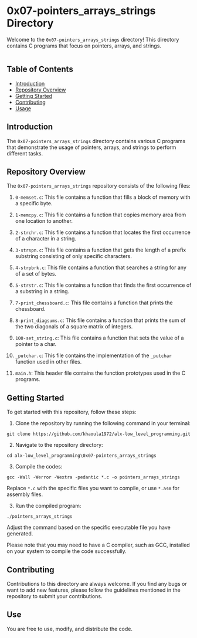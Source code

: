 # 0x07-pointers_arrays_strings Directory

Welcome to the `0x07-pointers_arrays_strings` directory! This directory contains C programs that focus on pointers, arrays, and strings.

<p align = center>
  <img src="https://s3.amazonaws.com/intranet-projects-files/holbertonschool-low_level_programming/218/58fe6b229144b7fe5ebe88afe9ff5cabe2dd0863e1e79b2d02b4103c30b465dd.jpg" alt="" loading="lazy" style="">
</p>

## Table of Contents

- [Introduction](#introduction)
- [Repository Overview](#repository-overview)
- [Getting Started](#getting-started)
- [Contributing](#contributing)
- [Usage](#usage)

## Introduction

The `0x07-pointers_arrays_strings` directory contains various C programs that demonstrate the usage of pointers, arrays, and strings to perform different tasks.

## Repository Overview

The `0x07-pointers_arrays_strings` repository consists of the following files:

1. `0-memset.c`: This file contains a function that fills a block of memory with a specific byte.

2. `1-memcpy.c`: This file contains a function that copies memory area from one location to another.

3. `2-strchr.c`: This file contains a function that locates the first occurrence of a character in a string.

4. `3-strspn.c`: This file contains a function that gets the length of a prefix substring consisting of only specific characters.

5. `4-strpbrk.c`: This file contains a function that searches a string for any of a set of bytes.

6. `5-strstr.c`: This file contains a function that finds the first occurrence of a substring in a string.

7. `7-print_chessboard.c`: This file contains a function that prints the chessboard.

8. `8-print_diagsums.c`: This file contains a function that prints the sum of the two diagonals of a square matrix of integers.

9. `100-set_string.c`: This file contains a function that sets the value of a pointer to a char.

10. `_putchar.c`: This file contains the implementation of the `_putchar` function used in other files.

11. `main.h`: This header file contains the function prototypes used in the C programs.

## Getting Started

To get started with this repository, follow these steps:

1. Clone the repository by running the following command in your terminal:
```   
git clone https://github.com/khaoula1972/alx-low_level_programming.git
``` 
2. Navigate to the repository directory:
```
cd alx-low_level_programming\0x07-pointers_arrays_strings
```
3. Compile the codes:
``` 
gcc -Wall -Werror -Wextra -pedantic *.c -o pointers_arrays_strings
``` 
Replace `*.c` with the specific files you want to compile, or use `*.asm` for assembly files.

3. Run the compiled program:
``` 
./pointers_arrays_strings
``` 
Adjust the command based on the specific executable file you have generated.

Please note that you may need to have a C compiler, such as GCC, installed on your system to compile the code successfully.

## Contributing

Contributions to this directory are always welcome. If you find any bugs or want to add new features, please follow the guidelines mentioned in the repository to submit your contributions.

## Use

You are free to use, modify, and distribute the code.
